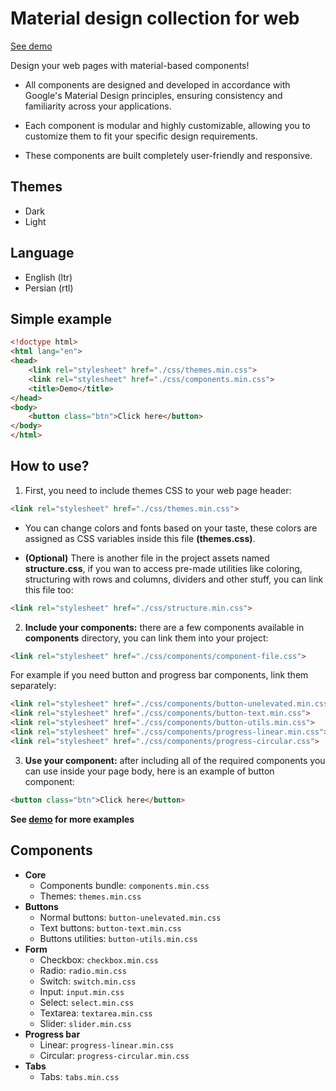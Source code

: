 # Material design collection for web

[See demo](https://raw.githack.com/Ho3ein83/material-components/main/index.html)

Design your web pages with material-based components!

- All components are designed and developed in accordance with Google's Material Design principles, ensuring consistency and familiarity across your applications.

- Each component is modular and highly customizable, allowing you to customize them to fit your specific design requirements.

- These components are built completely user-friendly and responsive.

Themes
-------
- Dark
- Light

Language
-------
- English (ltr)
- Persian (rtl)

Simple example
----
```html
<!doctype html>
<html lang="en">
<head>
    <link rel="stylesheet" href="./css/themes.min.css">
    <link rel="stylesheet" href="./css/components.min.css">
    <title>Demo</title>
</head>
<body>
    <button class="btn">Click here</button>
</body>
</html>
```


How to use?
------
1. First, you need to include themes CSS to your web page header:
```html
<link rel="stylesheet" href="./css/themes.min.css">
```

- You can change colors and fonts based on your taste, these colors are assigned as CSS variables inside this file **(themes.css)**.

- **(Optional)** There is another file in the project assets named **structure.css**, if you wan to access pre-made utilities like coloring, structuring with rows and columns, dividers and other stuff, you can link this file too:
```html
<link rel="stylesheet" href="./css/structure.min.css">
```

2. **Include your components:** there are a few components available in **components** directory, you can link them into your project:
```html
<link rel="stylesheet" href="./css/components/component-file.css">
```
For example if you need button and progress bar components, link them separately:
```html
<link rel="stylesheet" href="./css/components/button-unelevated.min.css">
<link rel="stylesheet" href="./css/components/button-text.min.css">
<link rel="stylesheet" href="./css/components/button-utils.min.css">
<link rel="stylesheet" href="./css/components/progress-linear.min.css">
<link rel="stylesheet" href="./css/components/progress-circular.css">
```

3. **Use your component:** after including all of the required components you can use inside your page body, here is an example of button component:
```html
<button class="btn">Click here</button>
```
**See [demo](https://raw.githack.com/Ho3ein83/material-components/main/index.html) for more examples**

Components
-------
* **Core**
  * Components bundle: ```components.min.css```
  * Themes: ```themes.min.css```
* **Buttons**
  * Normal buttons: ```button-unelevated.min.css```
  * Text buttons: ```button-text.min.css```
  * Buttons utilities: ```button-utils.min.css```
* **Form**
  * Checkbox: ```checkbox.min.css```
  * Radio: ```radio.min.css```
  * Switch: ```switch.min.css```
  * Input: ```input.min.css```
  * Select: ```select.min.css```
  * Textarea: ```textarea.min.css```
  * Slider: ```slider.min.css```
* **Progress bar**
  * Linear: ```progress-linear.min.css```
  * Circular: ```progress-circular.min.css```
* **Tabs**
  * Tabs: ```tabs.min.css```
